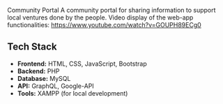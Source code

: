 Community Portal
A community portal for sharing information to support local ventures done by the people.
Video display of the web-app functionalities: https://www.youtube.com/watch?v=GOUPH89ECg0

## Tech Stack
- **Frontend:** HTML, CSS, JavaScript, Bootstrap
- **Backend:** PHP
- **Database:** MySQL
- **API:** GraphQL, Google-API
- **Tools:** XAMPP (for local development)
